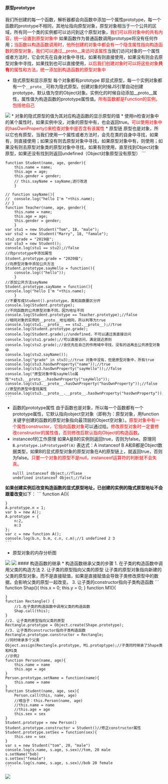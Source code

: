 #### 原型prototype
我们所创建的每一个函数，解析器都会向函数中添加一个属性prototype，每一个函数的prototype不相同，其地址指向原型对象，原型对象相当于一个公共的区域，所有同一个类的实例都可以访问到这个原型对象，<font color="red">我们可以将对象中的共有内容，统一设置到原型对象中</font>
如果函数作为普通函数调用prototype将没有任何作用；<font color="red">当函数以构造函数调用时，他所创建的对象中都会有一个隐含属性指向构造函数的原型对象，我们可以通过__proto__来访问该属性</font>当我们访问对象的一个属性或者方法时，它会优先在自身对象中寻找，如果有则直接使用，如果没有则会去原型对象中寻找，如果找到也可以直接使用，<font color="red">以后我们创建对象时可以将这些对象**共有**的属性和方法，统一添加到构造函数的原型对象中</font>
* 隐式原型和显示原型
每个对象都有prototype 即显式原型，每一个实例对象都有一个`__proto__`可称为隐式原型。创建对象的时候JS引擎自动创建prototype，默认值为空的Object对象。实例化的时候自动添加__proto__属性，属性值为构造函数的prototype属性值。<font color="red">所有函数都是Function的实例，包括他自己</font>
<img src="原型对象关系.png" />
* 对象的隐式原型的值为其对应构造函数的显示原型的值
* 使用in检查对象中的某个属性时，如果实例中没，对象的原型中有，也会返回true。<font color="red">可以使用对象中的hasOwnProperty()来检查对象中是否含有该属性</font>
* 原型链
原型也是对象，所以它也有原型，当我们使用一个属性或者方法时，会先在类的自身中寻找，如果有，则直接使用；如果没有则去原型对象中寻找，如果原型对象中有，则使用；如果没有则去原型对象类的原型对象中寻找，如果有则使用，直至找到Object对象原型，如果还没有找到则返回undefined（Object对象原型没有原型）
    ```
    
    function Student(name, age, gender){
        this.name = name;
        this.age = age;
        this.gender = gender;
        // this.sayName = sayName;进行改进
        }

	// function sayName(){
	// 	console.log("hello I'm "+this.name);
	// }
	function Teacher(name, age, gender){
		this.name = name;
		this.age = age;
		this.gender = gender;
		}
	var stu1 = new Student("Tom", 18, "male");
	var stu2 = new Student("Marry", 18, "famale");
	stu2.grade = "2019级";
	var stu3 = new Student();
	console.log(stu1 == stu2);//false
	//向prototype中添加属性
	Student.prototype.grade = "2020级";
	//向原型对象中添加公共方法
	Student.prototype.sayHello = function(){
		console.log(("hello"));
		}
	//添加公共方法sayName
	Student.prototype.sayName = function(){
	console.log("hello I'm "+this.name);
	    }
	//不要写成Student().prototype，类和函数要区分开
	console.log(Student.prototype);
	//不同函数的公共原型对象不同，因为地址不同
	console.log(Student.prototype == Teacher.prototype);//false
	//相同对象的实例的__proto__地址相同，所以判等为true
	console.log(stu1.__proto__ == stu2.__proto__);//true
	console.log(Student.prototype.grade);
	console.log(Student.grade);//undefined，不可以通过类直接访问
	console.log(stu1.grade);//可以直接访问，满足就近原则
	console.log(stu2.grade);//会优先在自己的作用域中寻找，没有的话再去公共原型对象中
	console.log(stu2.sayName());
    console.log("grade" in stu3);//true 对象中没有，但是原型对象中，所有true
    console.log(stu3.hasOwnProperty("name"));//true
    console.log(stu3.hasOwnProperty("sayHello"));//false
    console.log("原型对象中有sayHello属性"+stu3.__proto__.hasOwnProperty("sayHello"));
    console.log(stu3.__proto__.hasOwnProperty("hasOwnProperty"));//false
    //原型的原型中查找属性
	console.log(stu3.__proto__.__proto__.hasOwnProperty("hasOwnProperty"));//true
    ```
* 函数的prototype属性
由于函数也是对象，所以每一个函数都有一个prototype属性，它默认指向object空对象（即称为：原型对象，用function关键字创建的函数的原型对象指向最顶层的Object空对象）。<font color="red">原型对象中有一个属性constructor，它指向函数对象</font>可以通过给。<font color="red">修改原型对象时一定要修改constructor的属性值，否则修改后默认指向Object的构造函数</font>。
* instanceof的工作原理
如果A是B的实例则返回true，否则为false。原理同`B.prototype.isPrototypeOf(A)`
表达式：A instanceof B
A和B都是Object数据类型，如果B的显式原型对象的原型对象在A的原型链上，就返回true，否则为false。<font color="red">只要一个对象的原型不是null，instanceof运算符的判断就不会失真。</font>
	```
	nulll instanceof Object;//flase
	undefined instanceof Object;//false
	```
**如果创建实例后改变构造函数的显式原型地址，已创建的实例的隐式原型地址不会跟着改变**如下：
	```
	function A(){

	}
	A.prototype.n = 1;
	var b = new A();
	A.prototype = {
		n:2,
		m:3
	};
	var c = new function A();
	console.log(b.n, b.m, c.n, c.m);//1 undefined 2 3
	```
* 原型对象的内存分析图
<img src="原型对象示例.png">
<img src="原型链.png">
#### 构造函数的继承
* 构造函数继承父类的步骤
	1. 在子类的构造函数中调用父类的构造方法
	2. 让子类的原型指向父类的原型
	让子类的原型对象指向新建的父类的原型对象，而不是直接赋值，如果是直接赋值会导致子类修改原型中的数据，会影响父类的原型一起改变。
	3. 让子类的constructor指向子类构造函数
	```
	function Shap(){
		this.x = 0;
		this.y = 0;
	}
	function M1(){

	}
	function Rectangle() {
		//1.在子类的构造函数中调用父类的构造函数
		Shap.call(this);
	}
	//2. 让子类的原型指向父类的原型
	Rectangle.prototype = Object.create(Shape.prototype);
	//3. 让子类的constructor指向子类构造函数
	Rectangle.prototype.constructor = Rectangle;
	//同时继承多个父类
	Object.assign(Rectangle.prototype, M1.protoptype);//子类同时继承了Shape类和M1类
	//示例2
	function Person(name, age){
		this.name = name
		this.age = age
	}
	Person.prototype.setName = function(name){
		this.name = name
	}
	function Student(name, age, sex){
		Person.call(this, name, age)
		//相当于：this.Person(name, age) 
		//this.name = name
		//this.age = age
		this.sex = sex
	}
	Student.prototype = new Person()
	Student.prototype.constructor = Student()//修正constructor属性
	Student.prototype.setSex = function(sex){
		this.sex = sex
	}
	var s = new Student("tom", 20, "male")
	console.log(s.name, s.age, s.sex)//tom, 20 male
	s.setName("bob)
	s.setSex("female")
	console.log(s.name, s.age, s.sex)//bob 20 female
	```
<img src="示例函数原型对象关系图.png">

